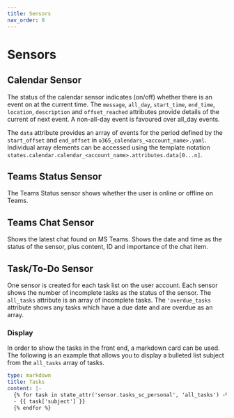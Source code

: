 ```yaml
---
title: Sensors
nav_order: 8
---
```


# Sensors
## Calendar Sensor
The status of the calendar sensor indicates (on/off) whether there is an event on at the current time. The `message`, `all_day`, `start_time`, `end_time`, `location`, `description` and `offset_reached` attributes provide details of the current of next event. A non-all-day event is favoured over all_day events.

The `data` attribute provides an array of events for the period defined by the `start_offset` and `end_offset` in `o365_calendars_<account_name>.yaml`. Individual array elements can be accessed using the template notation `states.calendar.calendar_<account_name>.attributes.data[0...n]`.

## Teams Status Sensor
The Teams Status sensor shows whether the user is online or offline on Teams.

## Teams Chat Sensor
Shows the latest chat found on MS Teams. Shows the date and time as the status of the sensor, plus content, ID and importance of the chat item.

## Task/To-Do Sensor

One sensor is created for each task list on the user account. Each sensor shows the number of incomplete tasks as the status of the sensor. The `all_tasks` attribute is an array of incomplete tasks. The `'overdue_tasks` attribute shows any tasks which have a due date and are overdue as an array.

### Display
In order to show the tasks in the front end, a markdown card can be used. The following is an example that allows you to display a bulleted list subject from the `all_tasks` array of tasks.

```yaml
type: markdown
title: Tasks
content: |-
  {% for task in state_attr('sensor.tasks_sc_personal', 'all_tasks') -%}
  - {{ task['subject'] }}
  {% endfor %}
```